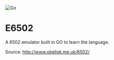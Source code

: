 ![Go](https://github.com/szeplakig/E6502/workflows/Go/badge.svg)

# E6502
A 6502 emulator built in GO to learn the language.

Source: http://www.obelisk.me.uk/6502/
